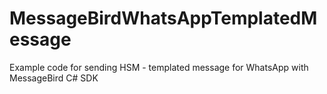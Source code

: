 # MessageBirdWhatsAppTemplatedMessage
Example code for sending HSM - templated message for WhatsApp with MessageBird C# SDK
